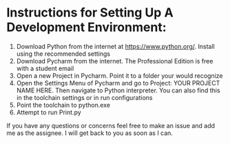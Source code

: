# Instructions for Setting Up A Development Environment:

1. Download Python from the internet at https://www.python.org/. Install using the recommended settings
2. Download Pycharm from the internet. The Professional Edition is free with a student email
3. Open a new Project in Pycharm. Point it to a folder your would recognize
4. Open the Settings Menu of Pycharm and go to Project: YOUR PROJECT NAME HERE. Then navigate to Python interpreter.
You can also find this in the toolchain settings or in run configurations
5. Point the toolchain to python.exe
6. Attempt to run Print.py

If you have any questions or concerns feel free to make an issue and add me as the assignee. I will get back to you as 
soon as I can.